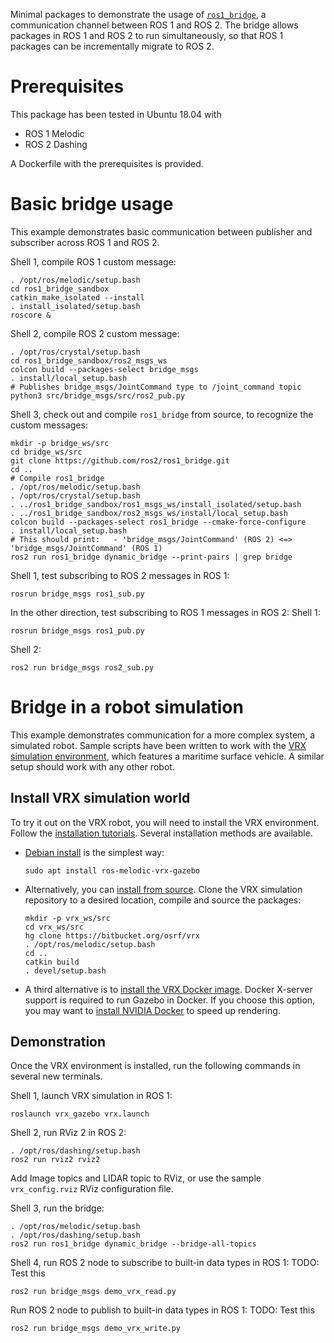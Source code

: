 Minimal packages to demonstrate the usage of [`ros1_bridge`](https://github.com/ros2/ros1_bridge), a communication channel between ROS 1 and ROS 2. The bridge allows packages in ROS 1 and ROS 2 to run simultaneously, so that ROS 1 packages can be incrementally migrate to ROS 2.

# Prerequisites

This package has been tested in Ubuntu 18.04 with
* ROS 1 Melodic
* ROS 2 Dashing

A Dockerfile with the prerequisites is provided.


# Basic bridge usage

This example demonstrates basic communication between publisher and subscriber across ROS 1 and ROS 2.

Shell 1, compile ROS 1 custom message:
```
. /opt/ros/melodic/setup.bash
cd ros1_bridge_sandbox
catkin_make_isolated --install
. install_isolated/setup.bash 
roscore &
```

Shell 2, compile ROS 2 custom message:
```
. /opt/ros/crystal/setup.bash
cd ros1_bridge_sandbox/ros2_msgs_ws
colcon build --packages-select bridge_msgs
. install/local_setup.bash
# Publishes bridge_msgs/JointCommand type to /joint_command topic
python3 src/bridge_msgs/src/ros2_pub.py
```

Shell 3, check out and compile `ros1_bridge` from source, to recognize the custom messages:
```
mkdir -p bridge_ws/src
cd bridge_ws/src
git clone https://github.com/ros2/ros1_bridge.git
cd ..
# Compile ros1_bridge
. /opt/ros/melodic/setup.bash
. /opt/ros/crystal/setup.bash
. ../ros1_bridge_sandbox/ros1_msgs_ws/install_isolated/setup.bash 
. ../ros1_bridge_sandbox/ros2_msgs_ws/install/local_setup.bash 
colcon build --packages-select ros1_bridge --cmake-force-configure
. install/local_setup.bash
# This should print:   - 'bridge_msgs/JointCommand' (ROS 2) <=> 'bridge_msgs/JointCommand' (ROS 1)
ros2 run ros1_bridge dynamic_bridge --print-pairs | grep bridge
```

Shell 1, test subscribing to ROS 2 messages in ROS 1:
```
rosrun bridge_msgs ros1_sub.py
```

In the other direction, test subscribing to ROS 1 messages in ROS 2:
Shell 1:
```
rosrun bridge_msgs ros1_pub.py
```
Shell 2:
```
ros2 run bridge_msgs ros2_sub.py
```


# Bridge in a robot simulation

This example demonstrates communication for a more complex system, a simulated robot. Sample scripts have been written to work with the [VRX simulation environment](https://bitbucket.org/osrf/vrx), which features a maritime surface vehicle. A similar setup should work with any other robot.

## Install VRX simulation world

To try it out on the VRX robot, you will need to install the VRX environment.
Follow the [installation tutorials](https://bitbucket.org/osrf/vrx/wiki/tutorials).
Several installation methods are available.

* [Debian install](https://bitbucket.org/osrf/vrx/wiki/tutorials/SystemSetupInstall) is the simplest way:
   ```
   sudo apt install ros-melodic-vrx-gazebo
   ```

* Alternatively, you can [install from source](https://bitbucket.org/osrf/vrx/wiki/tutorials/SystemSetupInstall).
Clone the VRX simulation repository to a desired location, compile and source the packages:
   ```
   mkdir -p vrx_ws/src
   cd vrx_ws/src
   hg clone https://bitbucket.org/osrf/vrx
   . /opt/ros/melodic/setup.bash
   cd ..
   catkin build
   . devel/setup.bash
   ```

* A third alternative is to [install the VRX Docker image](https://bitbucket.org/osrf/vrx/wiki/tutorials/SystemSetupDocker). Docker X-server support is required to run Gazebo in Docker. If you choose this option, you may want to [install NVIDIA Docker](https://bitbucket.org/osrf/vrx/wiki/tutorials/installNvidiaDocker) to speed up rendering.

## Demonstration

Once the VRX environment is installed, run the following commands in several new terminals.

Shell 1, launch VRX simulation in ROS 1:
```
roslaunch vrx_gazebo vrx.launch
```

Shell 2, run RViz 2 in ROS 2:
```
. /opt/ros/dashing/setup.bash
ros2 run rviz2 rviz2
```
Add Image topics and LIDAR topic to RViz, or use the sample ``vrx_config.rviz`` RViz configuration file.

Shell 3, run the bridge:
```
. /opt/ros/melodic/setup.bash
. /opt/ros/dashing/setup.bash
ros2 run ros1_bridge dynamic_bridge --bridge-all-topics
```

Shell 4, run ROS 2 node to subscribe to built-in data types in ROS 1:
TODO: Test this
```
ros2 run bridge_msgs demo_vrx_read.py
```

Run ROS 2 node to publish to built-in data types in ROS 1:
TODO: Test this
```
ros2 run bridge_msgs demo_vrx_write.py
```

